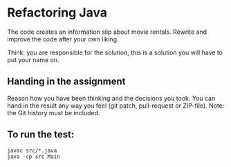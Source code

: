 # Refactoring Java

The code creates an information slip about movie rentals.
Rewrite and improve the code after your own liking.

Think: you are responsible for the solution, this is a solution you will have to put your name on.


## Handing in the assignment

Reason how you have been thinking and the decisions you took. 
You can hand in the result any way you feel (git patch, pull-request or ZIP-file).
Note: the Git history must be included.



## To run the test:

```
javac src/*.java
java -cp src Main
```
